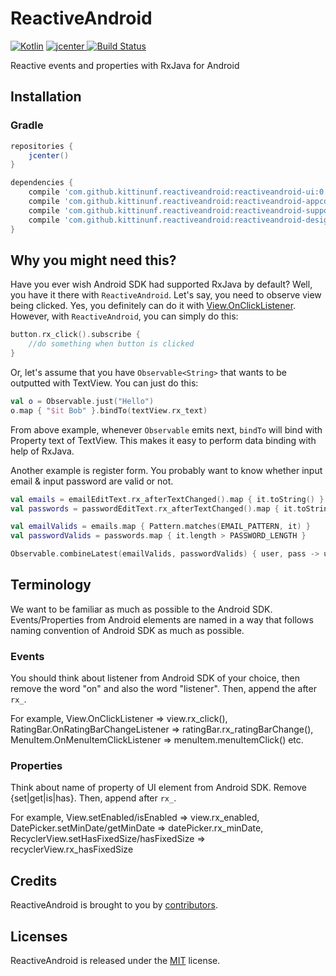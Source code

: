 # ReactiveAndroid

[ ![Kotlin](https://img.shields.io/badge/Kotlin-1.0.0-blue.svg)](http://kotlinlang.org) [ ![jcenter](https://api.bintray.com/packages/kittinunf/maven/ReactiveAndroid/images/download.svg) ](https://bintray.com/kittinunf/maven/ReactiveAndroid/_latestVersion) [![Build Status](https://travis-ci.org/kittinunf/ReactiveAndroid.svg?branch=master)](https://travis-ci.org/kittinunf/ReactiveAndroid)

Reactive events and properties with RxJava for Android 

## Installation

### Gradle

``` Groovy
repositories {
    jcenter()
}

dependencies {
    compile 'com.github.kittinunf.reactiveandroid:reactiveandroid-ui:0.2.8' //for base UI
    compile 'com.github.kittinunf.reactiveandroid:reactiveandroid-appcompat-v7:0.2.8' //for appcompat-v7 module
    compile 'com.github.kittinunf.reactiveandroid:reactiveandroid-support-v4:0.2.8' //for support-v4 module
    compile 'com.github.kittinunf.reactiveandroid:reactiveandroid-design:0.2.8' //for design support module
}
```

## Why you might need this?

Have you ever wish Android SDK had supported RxJava by default? Well, you have it there with `ReactiveAndroid`.
Let's say, you need to observe view being clicked. Yes, you definitely can do it with [View.OnClickListener](https://developer.android.com/reference/android/view/View.OnClickListener.html).
However, with `ReactiveAndroid`, you can simply do this:

``` Kotlin
button.rx_click().subscribe {
    //do something when button is clicked
}
```

Or, let's assume that you have `Observable<String>` that wants to be outputted with TextView. You can just do this:

``` Kotlin
val o = Observable.just("Hello")
o.map { "$it Bob" }.bindTo(textView.rx_text)
```

From above example, whenever `Observable` emits next, `bindTo` will bind with Property text of TextView. This makes it easy to perform data binding with help of RxJava.

Another example is register form. You probably want to know whether input email & input password are valid or not.

``` Kotlin
val emails = emailEditText.rx_afterTextChanged().map { it.toString() } // becomes Observable<String> for email
val passwords = passwordEditText.rx_afterTextChanged().map { it.toString() } // becomes Observable<String> for password

val emailValids = emails.map { Pattern.matches(EMAIL_PATTERN, it) }
val passwordValids = passwords.map { it.length > PASSWORD_LENGTH }

Observable.combineLatest(emailValids, passwordValids) { user, pass -> user and pass }.bindTo(signInButton.rx_enabled)
```

## Terminology

We want to be familiar as much as possible to the Android SDK. Events/Properties from Android elements are named in a way that follows naming convention of Android SDK as much as possible. 

### Events

You should think about listener from Android SDK of your choice, then remove the word "on" and also the word "listener". Then, append the after `rx_`. 

For example, View.OnClickListener => view.rx_click(), RatingBar.OnRatingBarChangeListener => ratingBar.rx_ratingBarChange(), MenuItem.OnMenuItemClickListener => menuItem.menuItemClick() etc.

### Properties

Think about name of property of UI element from Android SDK. Remove {set|get|is|has}. Then, append after `rx_`.

For example, View.setEnabled/isEnabled => view.rx_enabled, DatePicker.setMinDate/getMinDate => datePicker.rx_minDate, RecyclerView.setHasFixedSize/hasFixedSize => recyclerView.rx_hasFixedSize

## Credits

ReactiveAndroid is brought to you by [contributors](https://github.com/kittinunf/ReactiveAndroid/graphs/contributors).

## Licenses

ReactiveAndroid is released under the [MIT](http://opensource.org/licenses/MIT) license.
